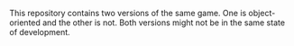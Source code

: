This repository contains two versions of the same game.
One is object-oriented and the other is not.
Both versions might not be in the same state of development.
